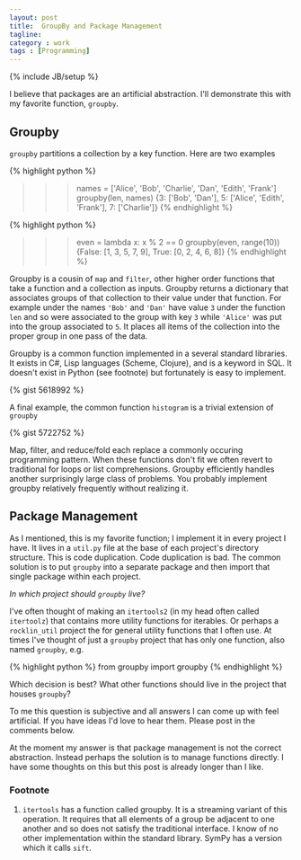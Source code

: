 ```yaml
---
layout: post
title:  GroupBy and Package Management
tagline:  
category : work 
tags : [Programming]
---
```

{% include JB/setup %}

I believe that packages are an artificial abstraction.  I'll  demonstrate this with my favorite function, `groupby`.

Groupby
-------

`groupby` partitions a collection by a key function.  Here are two examples

{% highlight python %}
>>> names = ['Alice', 'Bob', 'Charlie', 'Dan', 'Edith', 'Frank']
>>> groupby(len, names)
{3: ['Bob', 'Dan'], 
 5: ['Alice', 'Edith', 'Frank'], 
 7: ['Charlie']}
{% endhighlight %}

{% highlight python %}
>>> even = lambda x: x % 2 == 0
>>> groupby(even, range(10))
{False: [1, 3, 5, 7, 9], True: [0, 2, 4, 6, 8]}
{% endhighlight %}

Groupby is a cousin of `map` and `filter`, other higher order functions that take a function and a collection as inputs.  Groupby returns a dictionary that associates groups of that collection to their value under that function.  For example under the names `'Bob'` and `'Dan'` have value `3` under the function `len` and so were associated to the group with key `3` while `'Alice'` was put into the group associated to `5`.  It places all items of the collection into the proper group in one pass of the data.

Groupby is a common function implemented in a several standard libraries.  It exists in C#, Lisp languages (Scheme, Clojure), and is a keyword in SQL.  It doesn't exist in Python (see footnote) but fortunately is easy to implement.

{% gist 5618992 %}

A final example, the common function `histogram` is a trivial extension of `groupby`

{% gist 5722752 %}

Map, filter, and reduce/fold each replace a commonly occuring programming pattern.  When these functions don't fit we often revert to traditional for loops or list comprehensions.  Groupby efficiently handles another surprisingly large class of problems.  You probably implement groupby relatively frequently without realizing it.


Package Management
------------------

As I mentioned, this is my favorite function; I implement it in every project I have.  It lives in a `util.py` file at the base of each project's directory structure.  This is code duplication.  Code duplication is bad.  The common solution is to put `groupby` into a separate package and then import that single package within each project.

*In which project should `groupby` live?*

I've often thought of making an `itertools2` (in my head often called `itertoolz`) that contains more utility functions for iterables.  Or perhaps a `rocklin_util` project the for general utility functions that I often use.  At times I've thought of just a `groupby` project that has only one function, also named `groupby`, e.g.

{% highlight python %}
from groupby import groupby
{% endhighlight %}

Which decision is best?  What other functions should live in the project that houses `groupby`?

To me this question is subjective and all answers I can come up with feel artificial.  If you have ideas I'd love to hear them.  Please post in the comments below.

At the moment my answer is that package management is not the correct abstraction.  Instead perhaps the solution is to manage functions directly.  I have some thoughts on this but this post is already longer than I like.


### Footnote

1.  `itertools` has a function called groupby.  It is a streaming variant of this operation.  It requires that all elements of a group be adjacent to one another and so does not satisfy the traditional interface.  I know of no other implementation within the standard library.  SymPy has a version which it calls `sift`.
